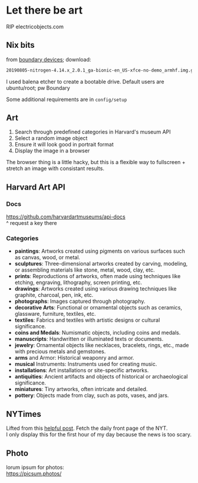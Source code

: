 <!-- markdownlint-disable MD022 MD031 MD012 MD032 MD034 -->

# Let there be art
RIP electricobjects.com


## Nix bits
from [boundary devices](https://boundarydevices.com/ubuntu-bionic-18-04-3-lts-for-i-mx6-7-boards-august-2019-kernel-4-14-x/); download:
```bash
20190805-nitrogen-4.14.x_2.0.1_ga-bionic-en_US-xfce-no-demo_armhf.img.gz 
```
I used balena etcher to create a bootable drive.  Default users are ubuntu/root; pw Boundary

Some additional requirements are in `config/setup`

## Art
1. Search through predefined categories in Harvard's museum API
1. Select a random image object
1. Ensure it will look good in portrait format
1. Display the image in a browser

The browser thing is a little hacky, but this is a flexible way to fullscreen + stretch an image with consistant results.


## Harvard Art API
### Docs
https://github.com/harvardartmuseums/api-docs  
^ request a key there


### Categories
- **paintings**: Artworks created using pigments on various surfaces such as canvas, wood, or metal.
- **sculptures**: Three-dimensional artworks created by carving, modeling, or assembling materials like stone, metal, wood, clay, etc.
- **prints**: Reproductions of artworks, often made using techniques like etching, engraving, lithography, screen printing, etc.
- **drawings**: Artworks created using various drawing techniques like graphite, charcoal, pen, ink, etc.
- **photographs**: Images captured through photography.
- **decorative Arts**: Functional or ornamental objects such as ceramics, glassware, furniture, textiles, etc.
- **textiles**: Fabrics and textiles with artistic designs or cultural significance.
- **coins and Medals**: Numismatic objects, including coins and medals.
- **manuscripts**: Handwritten or illuminated texts or documents.
- **jewelry**: Ornamental objects like necklaces, bracelets, rings, etc., made with precious metals and gemstones.
- **arms** and Armor: Historical weaponry and armor.
- **musical** Instruments: Instruments used for creating music.
- **installations**: Art installations or site-specific artworks.
- **antiquities**: Ancient artifacts and objects of historical or archaeological significance.
- **miniatures**: Tiny artworks, often intricate and detailed.
- **pottery**: Objects made from clay, such as pots, vases, and jars.


## NYTimes
Lifted from this [helpful post](https://www.charlieharrington.com/run-linux-on-electric-objects-eo1-wall-computer/).
Fetch the daily front page of the NYT.  
I only display this for the first hour of my day because the news is too scary.


## Photo
lorum ipsum for photos:  
https://picsum.photos/
